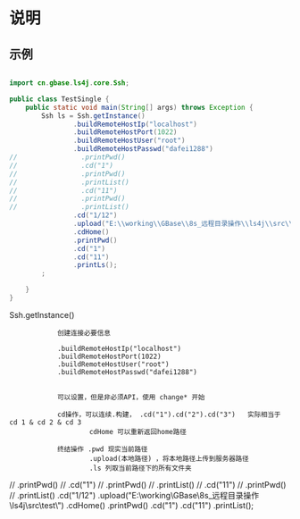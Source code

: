 # 说明 

## 示例

```java

import cn.gbase.ls4j.core.Ssh;

public class TestSingle {
    public static void main(String[] args) throws Exception {
        Ssh ls = Ssh.getInstance()
                .buildRemoteHostIp("localhost")
                .buildRemoteHostPort(1022)
                .buildRemoteHostUser("root")
                .buildRemoteHostPasswd("dafei1288")
//                .printPwd()
//                .cd("1")
//                .printPwd()
//                .printList()
//                .cd("11")
//                .printPwd()
//                .printList()
                .cd("1/12")
                .upload("E:\\working\\GBase\\8s_远程目录操作\\ls4j\\src\\test\\")
                .cdHome()
                .printPwd()
                .cd("1")
                .cd("11")
                .printLs();
        ;

    }
}


```
Ssh.getInstance()
                
                创建连接必要信息
                
                .buildRemoteHostIp("localhost")
                .buildRemoteHostPort(1022)
                .buildRemoteHostUser("root")
                .buildRemoteHostPasswd("dafei1288")
                
                
                可以设置，但是非必须API，使用 change* 开始
                
                cd操作，可以连续.构建， .cd("1").cd("2").cd("3")   实际相当于 cd 1 & cd 2 & cd 3
                        cdHome 可以重新返回home路径
                
                终结操作 .pwd 现实当前路径
                        .upload(本地路径) ，将本地路径上传到服务器路径
                        .ls 列取当前路径下的所有文件夹
                        
//                .printPwd()
//                .cd("1")
//                .printPwd()
//                .printList()
//                .cd("11")
//                .printPwd()
//                .printList()
                                .cd("1/12")
                                .upload("E:\\working\\GBase\\8s_远程目录操作\\ls4j\\src\\test\\")
                                .cdHome()
                                .printPwd()
                                .cd("1")
                                .cd("11")
                                .printList();